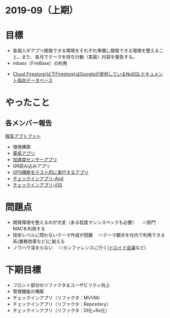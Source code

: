 # 2019-09（上期）

# 目標
* 各個人がアプリ開発できる環境をそれぞれ準備し開発できる環境を整えること。また、各月でテーマを持ち行動（実装）内容を報告する。
* mbass（FireBase）の利用
 - [Cloud Firestore(以下Firestore)はGoogleが提供しているNoSQLドキュメント指向データベース](https://qiita.com/keito_jp/items/3a9a14c9e0fb951152f7)

# やったこと
## 各メンバー報告
[報告アプトプット](https://github.com/app-working/documents/tree/master/progress-reports)
* 環境構築
* [電卓アプリ](https://github.com/app-working/documents/blob/master/progress-reports/satoharu.md)
* [加速度センサーアプリ](https://github.com/app-working/documents/blob/master/progress-reports/saitos.md)
* QR読み込みアプリ
* [GPS機能をテスト的に実行するアプリ](https://github.com/app-working/documents/blob/master/progress-reports/hakuta_201907.md)
* [チェックインアプリ-And](https://github.com/app-working/documents/blob/master/progress-reports/phai0512.md)
* [チェックインアプリ-iOS](https://github.com/app-working/documents/blob/master/progress-reports/take.md)
 
# 問題点
* 開発環境を整えるのが大変（ある程度マシンスペックも必要）
　⇨部門MACを利用する
* 技術レベルに問わないテーマ作成が困難
　⇨テーマ観点を社内で利用できる系(業務改善など)に揃える
* ノウハウ深まらない
　⇨カンファレンスに行く([ドロイド会議](https://droidkaigi.jp/2019/)など)

# 下期目標
* フロント部分のリファクタ＆ユーザビリティ向上
* 管理機能の構築
* チェックインアプリ（リファクタ：MVVM）
* チェックインアプリ（リファクタ：Repository）
* チェックインアプリ（リファクタ：DI化+Rx化）
